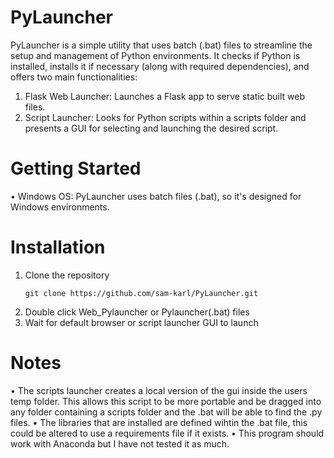 # PyLauncher
PyLauncher is a simple utility that uses batch (.bat) files to streamline the setup and management of Python environments. It checks if Python is installed, installs it if necessary (along with required dependencies), and offers two main functionalities:

1. Flask Web Launcher: Launches a Flask app to serve static built web files.
2. Script Launcher: Looks for Python scripts within a scripts folder and presents a GUI for selecting and launching the desired script.

# Getting Started
• Windows OS: PyLauncher uses batch files (.bat), so it's designed for Windows environments.

# Installation
1. Clone the repository
   ```
   git clone https://github.com/sam-karl/PyLauncher.git
   ```
2. Double click Web_Pylauncher or Pylauncher(.bat) files
3. Wait for default browser or script launcher GUI to launch

# Notes
• The scripts launcher creates a local version of the gui inside the users temp folder. This allows this script to be more portable and be dragged into any folder containing a scripts folder and the .bat will be able to find the .py files.
• The libraries that are installed are defined wihtin the .bat file, this could be altered to use a requirements file if it exists.
• This program should work with Anaconda but I have not tested it as much.



